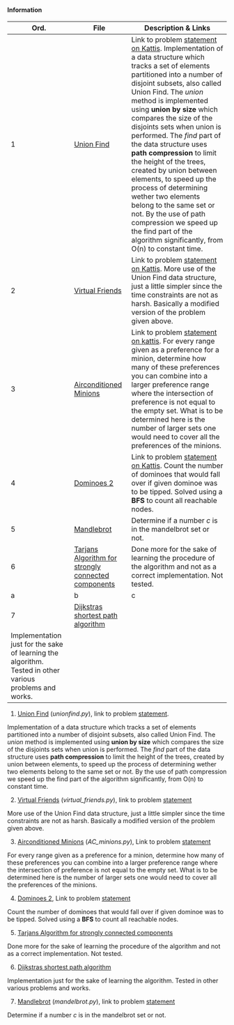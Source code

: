 #### Information
|  Ord. | File | Description & Links  |
|---|---|---|
|  1 | [Union Find](https://github.com/fr3632ho/various/blob/master/src/medium/unionfind.py)  |Link to problem [statement on Kattis](https://open.kattis.com/problems/unionfind). Implementation of a data structure which tracks a set of elements partitioned into a number of disjoint subsets, also called Union Find. The *union* method is implemented using **union by size** which compares the size of the disjoints sets when union is performed. The *find* part of the data structure uses **path compression** to limit the height of the trees, created by union between elements, to speed up the process of determining wether two elements belong to the same set or not. By the use of path compression we speed up the find part of the algorithm significantly, from O(n) to constant time.   |
|  2 | [Virtual Friends](https://github.com/fr3632ho/various/blob/master/src/medium/virtual_friends.py)  |  Link to problem [statement on Kattis](https://open.kattis.com/problems/unionfind). More use of the Union Find data structure, just a little simpler since the time constraints are not as harsh. Basically a modified version of the problem given above.|
|  3 | [Airconditioned Minions](https://github.com/fr3632ho/various/blob/master/src/medium/AC_minions.py)  | Link to problem [statement on kattis](https://open.kattis.com/problems/airconditioned). For every range given as a preference for a minion, determine how many of these preferences you can combine into a larger preference range where the intersection of preference is not equal to the empty set. What is to be determined here is the number of larger sets one would need to cover all the preferences of the minions.  |
|  4 | [Dominoes 2](https://github.com/fr3632ho/various/blob/master/src/medium/dominoes_2.py)  | Link to problem [statement on Kattis](https://open.kattis.com/problems/dominoes2). Count the number of dominoes that would fall over if given dominoe was to be tipped. Solved using a **BFS** to count all reachable nodes.  |
|  5 | [Mandlebrot](https://github.com/fr3632ho/various/blob/master/src/medium/mandlebrot.py) | Determine if a number *c* is in the mandelbrot set or not. |
|  6 | [Tarjans Algorithm for strongly connected components](https://github.com/fr3632ho/various/blob/master/src/medium/tarjan_scc.py)  |  Done more for the sake of learning the procedure of the algorithm and not as a correct implementation. Not tested. |
|  a | b  |  c |
|  7 | [Dijkstras shortest path algorithm](https://github.com/fr3632ho/various/blob/master/src/medium/dijkstra.py)  |  
Implementation just for the sake of learning the algorithm. Tested in other various problems and works. |



1. [Union Find](https://github.com/fr3632ho/various/blob/master/src/medium/unionfind.py) (*unionfind.py*), link to problem [statement](https://open.kattis.com/problems/unionfind).

Implementation of a data structure which tracks a set of elements partitioned into a number of disjoint subsets, also called Union Find. The *union* method is implemented using **union by size** which compares the size of the disjoints sets when union is performed. The *find* part of the data structure uses **path compression** to limit the height of the trees, created by union between elements, to speed up the process of determining wether two elements belong to the same set or not. By the use of path compression we speed up the find part of the algorithm significantly, from O(n) to constant time.

2. [Virtual Friends](https://github.com/fr3632ho/various/blob/master/src/medium/virtual_friends.py) (*virtual_friends.py*), link to problem [statement](https://open.kattis.com/problems/virtualfriends)

More use of the Union Find data structure, just a little simpler since the time constraints are not as harsh. Basically a modified version of the problem given above.

3. [Airconditioned Minions](https://github.com/fr3632ho/various/blob/master/src/medium/AC_minions.py) (*AC_minions.py*), Link to problem [statement](https://open.kattis.com/problems/airconditioned)

For every range given as a preference for a minion, determine how many of these preferences you can combine into a larger preference range where the intersection of preference is not equal to the empty set. What is to be determined here is the number of larger sets one would need to cover all the preferences of the minions.

4. [Dominoes 2](https://github.com/fr3632ho/various/blob/master/src/medium/dominoes_2.py), Link to problem [statement](https://open.kattis.com/problems/dominoes2)

Count the number of dominoes that would fall over if given dominoe was to be tipped. Solved using a **BFS** to count all reachable nodes.

5. [Tarjans Algorithm for strongly connected components](https://github.com/fr3632ho/various/blob/master/src/medium/tarjan_scc.py)

Done more for the sake of learning the procedure of the algorithm and not as a correct implementation. Not tested.

6. [Dijkstras shortest path algorithm](https://github.com/fr3632ho/various/blob/master/src/medium/dijkstra.py)

Implementation just for the sake of learning the algorithm. Tested in other various problems and works.

7. [Mandlebrot](https://github.com/fr3632ho/various/blob/master/src/medium/mandlebrot.py) (*mandelbrot.py*), link to problem [statement](https://open.kattis.com/problems/mandelbrot)

Determine if a number *c* is in the mandelbrot set or not. 

